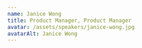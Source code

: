 ```yaml
---
name: Janice Wong
title: Product Manager, Product Manager
avatar: /assets/speakers/janice-wong.jpg
avatarAlt: Janice Wong
---
```

